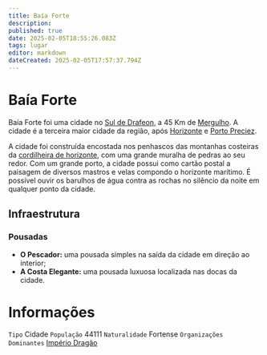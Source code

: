 ```yaml
---
title: Baía Forte
description: 
published: true
date: 2025-02-05T18:55:26.083Z
tags: lugar
editor: markdown
dateCreated: 2025-02-05T17:57:37.794Z
---
```


# Baía Forte
Baía Forte foi uma cidade no [Sul de Drafeon](/lugares/plano-material/drafeon/sul-de-drafeon), a 45 Km de [Mergulho](/lugares/plano-material/drafeon/sul-de-drafeon/mergulho). A cidade é a terceira maior cidade da região, após [Horizonte](/lugares/plano-material/drafeon/sul-de-drafeon/horizonte) e [Porto Preciez](/lugares/plano-material/drafeon/sul-de-drafeon/porto-preciez).

A cidade foi construída encostada nos penhascos das montanhas costeiras da [cordilheira de horizonte](/lugares/plano-material/drafeon/sul-de-drafeon), com uma grande muralha de pedras ao seu redor. Com um grande porto, a cidade possui como cartão postal a paisagem de diversos mastros e velas compondo o horizonte marítimo. É possível ouvir os barulhos de água contra as rochas no silêncio da noite em qualquer ponto da cidade.

## Infraestrutura

### Pousadas
- **O Pescador:** uma pousada simples na saída da cidade em direção ao interior;
- **A Costa Elegante:** uma pousada luxuosa localizada nas docas da cidade.

# Informações
`Tipo` Cidade 
`População` 44111
`Naturalidade` Fortense
`Organizações Dominantes` [Império Dragão](/faccoes/nacoes/imperio-dragao#imperio-dragao) 